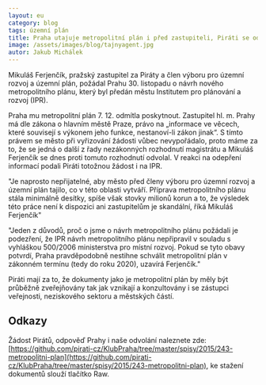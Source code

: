 ```yaml
---
layout: eu
category: blog
tags: územní plán
title: Praha utajuje metropolitní plán i před zastupiteli, Piráti se odvolali
image: /assets/images/blog/tajnyagent.jpg
autor: Jakub Michálek
---
```


Mikuláš Ferjenčík, pražský zastupitel za Piráty a člen výboru pro územní rozvoj a územní plán, požádal Prahu 30. listopadu o návrh nového metropolitního plánu, který byl předán městu Institutem pro plánování a rozvoj (IPR). 

Praha mu metropolitní plán 7. 12. odmítla poskytnout. Zastupitel hl. m. Prahy má dle zákona o hlavním městě Praze, právo na „informace ve věcech, které souvisejí s výkonem jeho funkce, nestanoví-li zákon jinak“. S tímto právem se město při vyřizování žádosti vůbec nevypořádalo, proto máme za to, že se jedná o další z řady nezákonných rozhodnutí magistrátu a Mikuláš Ferjenčík se dnes proti tomuto rozhodnutí odvolal. V reakci na odepření informací podali Piráti totožnou žádost i na IPR. 

"Je naprosto nepřijatelné, aby město před členy výboru pro územní rozvoj a územní plán tajilo, co v této oblasti vytváří. Příprava metropolitního plánu stála minimálně desítky, spíše však stovky milionů korun a to, že výsledek této práce není k dispozici ani zastupitelům je skandální, říká Mikuláš Ferjenčík"

"Jeden z důvodů, proč o jsme o návrh metropolitního plánu požádali je podezření, že IPR návrh metropolitního plánu nepřipravil v souladu s vyhláškou 500/2006 ministerstva pro místní rozvoj. Pokud se tyto obavy potvrdí, Praha pravděpodobně nestihne schválit metropolitní plán v zákonném termínu (tedy do roku 2020), uzavírá Ferjenčík." 

Piráti mají za to, že dokumenty jako je metropolitní plán by měly být průběžně zveřejňovány tak jak vznikají a konzultovány i se zástupci veřejnosti, neziskového sektoru a městských částí. 

## Odkazy

Žádost Pirátů, odpověď Prahy i naše odvolání naleznete zde: [https://github.com/pirati-cz/KlubPraha/tree/master/spisy/2015/243-metropolitni-plan](https://github.com/pirati-cz/KlubPraha/tree/master/spisy/2015/243-metropolitni-plan), ke stažení dokumentů slouží tlačítko Raw. 
